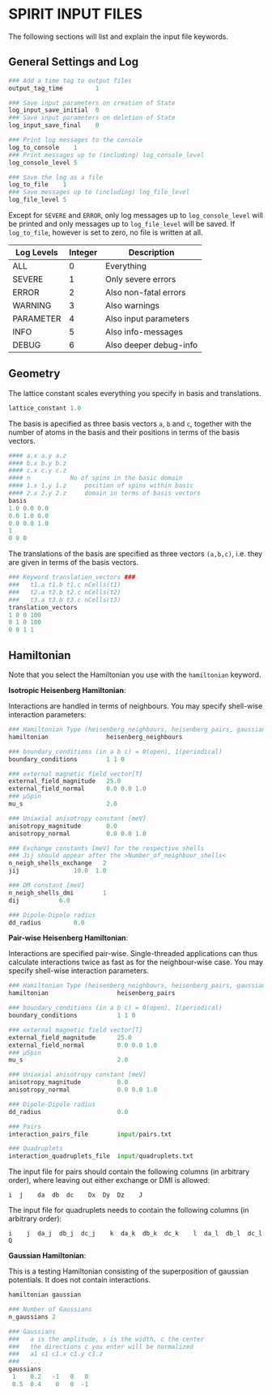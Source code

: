 SPIRIT INPUT FILES
====================

The following sections will list and explain the input file keywords.

General Settings and Log
--------------------

```Python
### Add a time tag to output files
output_tag_time         1
```

```Python
### Save input parameters on creation of State
log_input_save_initial  0
### Save input parameters on deletion of State
log_input_save_final    0

### Print log messages to the console
log_to_console    1
### Print messages up to (including) log_console_level
log_console_level 5

### Save the log as a file
log_to_file    1
### Save messages up to (including) log_file_level
log_file_level 5
```

Except for `SEVERE` and `ERROR`, only log messages up to
`log_console_level` will be printed and only messages up to
`log_file_level` will be saved.
If `log_to_file`, however is set to zero, no file is written
at all.

| Log Levels | Integer | Description            |
| ---------- | ------- | ---------------------- |
| ALL        |    0    | Everything             |
| SEVERE     |    1    | Only severe errors     |
| ERROR      |    2    | Also non-fatal errors  |
| WARNING    |    3    | Also warnings          |
| PARAMETER  |    4    | Also input parameters  |
| INFO       |    5    | Also info-messages     |
| DEBUG      |    6    | Also deeper debug-info |


Geometry
--------------------

The lattice constant scales everything you specify in basis and translations.

```Python
lattice_constant 1.0
```

The basis is apecified as three basis vectors `a`, `b` and `c`, together
with the number of atoms in the basis and their positions in terms of
the basis vectors.

```Python
#### a.x a.y a.z
#### b.x b.y b.z
#### c.x c.y c.z
#### n		     No of spins in the basic domain
#### 1.x 1.y 1.z     position of spins within basic
#### 2.x 2.y 2.z     domain in terms of basis vectors
basis
1.0 0.0 0.0
0.0 1.0 0.0
0.0 0.0 1.0
1
0 0 0
```

The translations of the basis are specified as three vectors `(a,b,c)`, i.e.
they are given in terms of the basis vectors.

```Python
### Keyword translation_vectors ###
###   t1.a t1.b t1.c nCells(t1)
###   t2.a t2.b t2.c nCells(t2)
###   t3.a t3.b t3.c nCells(t3)
translation_vectors
1 0 0 100
0 1 0 100
0 0 1 1
```


Hamiltonian
--------------------

Note that you select the Hamiltonian you use with the `hamiltonian` keyword.

**Isotropic Heisenberg Hamiltonian**:

Interactions are handled in terms of neighbours.
You may specify shell-wise interaction parameters:

```Python
### Hamiltonian Type (heisenberg_neighbours, heisenberg_pairs, gaussian)
hamiltonian                heisenberg_neighbours

### boundary_conditions (in a b c) = 0(open), 1(periodical)
boundary_conditions        1 1 0

### external magnetic field vector[T]
external_field_magnitude   25.0
external_field_normal      0.0 0.0 1.0
### µSpin
mu_s                       2.0

### Uniaxial anisotropy constant [meV]
anisotropy_magnitude       0.0
anisotropy_normal          0.0 0.0 1.0

### Exchange constants [meV] for the respective shells
### Jij should appear after the >Number_of_neighbour_shells<
n_neigh_shells_exchange   2
jij 			  10.0  1.0

### DM constant [meV]
n_neigh_shells_dmi        1
dij			  6.0

### Dipole-Dipole radius
dd_radius		  0.0
```

**Pair-wise Heisenberg Hamiltonian**:

Interactions are specified pair-wise. Single-threaded applications can thus
calculate interactions twice as fast as for the neighbour-wise case.
You may specify shell-wise interaction parameters.

```Python
### Hamiltonian Type (heisenberg_neighbours, heisenberg_pairs, gaussian)
hamiltonian                   heisenberg_pairs

### boundary_conditions (in a b c) = 0(open), 1(periodical)
boundary_conditions           1 1 0

### external magnetic field vector[T]
external_field_magnitude      25.0
external_field_normal         0.0 0.0 1.0
### µSpin
mu_s                          2.0

### Uniaxial anisotropy constant [meV]
anisotropy_magnitude          0.0
anisotropy_normal             0.0 0.0 1.0

### Dipole-Dipole radius
dd_radius                     0.0

### Pairs
interaction_pairs_file        input/pairs.txt

### Quadruplets
interaction_quadruplets_file  input/quadruplets.txt
```

The input file for pairs should contain the following columns (in arbitrary order),
where leaving out either exchange or DMI is allowed:

```
i  j    da  db  dc    Dx  Dy  Dz    J
```

The input file for quadruplets needs to contain the following columns (in arbitrary order):

```
i    j  da_j  db_j  dc_j    k  da_k  db_k  dc_k    l  da_l  db_l  dc_l    Q
```

**Gaussian Hamiltonian**:

This is a testing Hamiltonian consisting of the superposition
of gaussian potentials. It does not contain interactions.

```Python
hamiltonian gaussian

### Number of Gaussians
n_gaussians 2

### Gaussians
###   a is the amplitude, s is the width, c the center
###   the directions c you enter will be normalized
###   a1 s1 c1.x c1.y c1.z
###   ...
gaussians
 1    0.2   -1   0   0
 0.5  0.4    0   0  -1
```